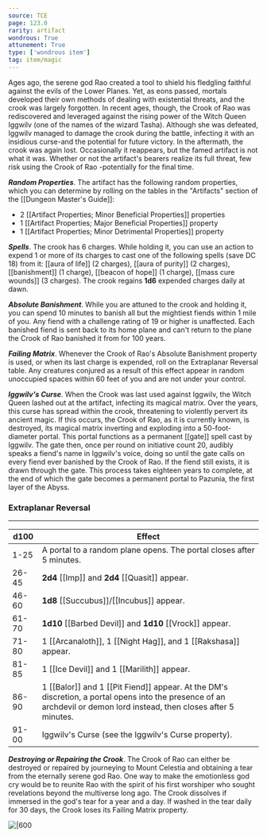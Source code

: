 ```yaml
---
source: TCE
page: 123.0
rarity: artifact
wondrous: True
attunement: True
type: ['wondrous item']
tag: item/magic
---
```


Ages ago, the serene god Rao created a tool to shield his fledgling faithful against the evils of the Lower Planes. Yet, as eons passed, mortals developed their own methods of dealing with existential threats, and the crook was largely forgotten. In recent ages, though, the Crook of Rao was rediscovered and leveraged against the rising power of the Witch Queen Iggwilv (one of the names of the wizard Tasha). Although she was defeated, Iggwilv managed to damage the crook during the battle, infecting it with an insidious curse-and the potential for future victory. In the aftermath, the crook was again lost. Occasionally it reappears, but the famed artifact is not what it was. Whether or not the artifact's bearers realize its full threat, few risk using the Crook of Rao -potentially for the final time.

**_Random Properties_**. The artifact has the following random properties, which you can determine by rolling on the tables in the "Artifacts" section of the [[Dungeon Master's Guide]]:

- 2 [[Artifact Properties; Minor Beneficial Properties]] properties
- 1 [[Artifact Properties; Major Beneficial Properties]] property
- 1 [[Artifact Properties; Minor Detrimental Properties]] property

**_Spells_**. The crook has 6 charges. While holding it, you can use an action to expend 1 or more of its charges to cast one of the following spells (save DC 18) from it: [[aura of life]] (2 charges), [[aura of purity]] (2 charges), [[banishment]] (1 charge), [[beacon of hope]] (1 charge), [[mass cure wounds]] (3 charges). The crook regains **1d6** expended charges daily at dawn.

**_Absolute Banishment_**. While you are attuned to the crook and holding it, you can spend 10 minutes to banish all but the mightiest fiends within 1 mile of you. Any fiend with a challenge rating of 19 or higher is unaffected. Each banished fiend is sent back to its home plane and can't return to the plane the Crook of Rao banished it from for 100 years.

**_Failing Matrix_**. Whenever the Crook of Rao's Absolute Banishment property is used, or when its last charge is expended, roll on the Extraplanar Reversal table. Any creatures conjured as a result of this effect appear in random unoccupied spaces within 60 feet of you and are not under your control.

**_Iggwilv's Curse_**. When the Crook was last used against Iggwilv, the Witch Queen lashed out at the artifact, infecting its magical matrix. Over the years, this curse has spread within the crook, threatening to violently pervert its ancient magic. If this occurs, the Crook of Rao, as it is currently known, is destroyed, its magical matrix inverting and exploding into a 50-foot-diameter portal. This portal functions as a permanent [[gate]] spell cast by Iggwilv. The gate then, once per round on initiative count 20, audibly speaks a fiend's name in Iggwilv's voice, doing so until the gate calls on every fiend ever banished by the Crook of Rao. If the fiend still exists, it is drawn through the gate. This process takes eighteen years to complete, at the end of which the gate becomes a permanent portal to Pazunia, the first layer of the Abyss.

### Extraplanar Reversal
---
|d100|Effect|
|---|-----------|
|1-25|A portal to a random plane opens. The portal closes after 5 minutes.|
|26-45|**2d4** [[Imp]] and **2d4** [[Quasit]] appear.|
|46-60|**1d8** [[Succubus]]/[[Incubus]] appear.|
|61-70|**1d10** [[Barbed Devil]] and **1d10** [[Vrock]] appear.|
|71-80|1 [[Arcanaloth]], 1 [[Night Hag]], and 1 [[Rakshasa]] appear.|
|81-85|1 [[Ice Devil]] and 1 [[Marilith]] appear.|
|86-90|1 [[Balor]] and 1 [[Pit Fiend]] appear. At the DM's discretion, a portal opens into the presence of an archdevil or demon lord instead, then closes after 5 minutes.|
|91-00|Iggwilv's Curse (see the Iggwilv's Curse property).|

**_Destroying or Repairing the Crook_**. The Crook of Rao can either be destroyed or repaired by journeying to Mount Celestia and obtaining a tear from the eternally serene god Rao. One way to make the emotionless god cry would be to reunite Rao with the spirit of his first worshiper who sought revelations beyond the multiverse long ago. The Crook dissolves if immersed in the god's tear for a year and a day. If washed in the tear daily for 30 days, the Crook loses its Failing Matrix property.


![|600](https://5e.tools/img/items/TCE/Crook%20of%20Rao.png)
